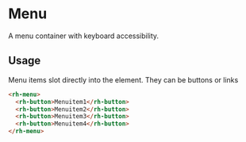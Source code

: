 # Menu

A menu container with keyboard accessibility.

## Usage

Menu items slot directly into the element. They can be buttons or links

```html
<rh-menu>
  <rh-button>Menuitem1</rh-button>
  <rh-button>Menuitem2</rh-button>
  <rh-button>Menuitem3</rh-button>
  <rh-button>Menuitem4</rh-button>
</rh-menu>
```
